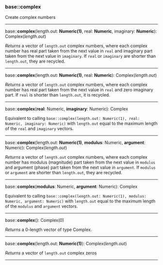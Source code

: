 ### base::complex

Create complex numbers

---
base::**complex**(length.out: **Numeric(1)**, real: **Numeric**, imaginary: **Numeric**): Complex(*length.out*)

*Returns* a vector of `length.out` complex numbers, where each complex number has real part taken from the next value in `real` and imaginary part taken from the next value in `imaginary`. If `real` or `imaginary` are shorter than `length.out`, they are recycled.

---
base::**complex**(length.out: **Numeric(1)**, real: **Numeric**): Complex(*length.out*)

*Returns* a vector of `length.out` complex numbers, where each complex number has real part taken from the next value in `real` and zero imaginary part. If `real` is shorter than `length.out`, it is recycled.

---

base::**complex**(**real**: Numeric, **imaginary**: Numeric): Complex

Equivalent to calling `base::complex(length.out: Numeric(1), real: Numeric, imaginary: Numeric)` with `length.out` equal to the maximum length of the `real` and `imaginary` vectors.

---

base::**complex**(length.out: **Numeric(1)**, **modulus**: Numeric, **argument**: Numeric): Complex(*length.out*)

*Returns* a vector of `length.out` complex numbers, where each complex number has modulus (magnitude) part taken from the next value in `modulus` and argument (phase) part taken from the next value in `argument`. If `modulus` or `argument` are shorter than `length.out`, they are recycled.

---

base::**complex**(**modulus**: Numeric, **argument**: Numeric): Complex

Equivalent to calling `base::complex(length.out: Numeric(1), modulus: Numeric, argument: Numeric)` with `length.out` equal to the maximum length of the `modulus` and `argument` vectors.

---

base::**complex**(): Complex(0)

*Returns* a 0-length vector of type Complex.

---

base::**complex**(length.out: **Numeric(1)**): Complex(*length.out*)

*Returns* a vector of `length.out` complex zeros

---

